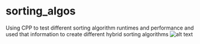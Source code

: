 # sorting_algos
Using CPP to test different sorting algorithm runtimes and performance and used that information to create different hybrid sorting algorithms
![alt text](https://github.com/shankar1-hub/sorting_algos/blob/main/analysis.png)
